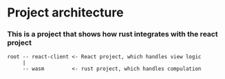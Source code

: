 # Project architecture

### This is a project that shows how rust integrates with the react project

```
root -- react-client <- React project, which handles view logic 
     |
     -- wasm         <- rust project, which handles compulation
```